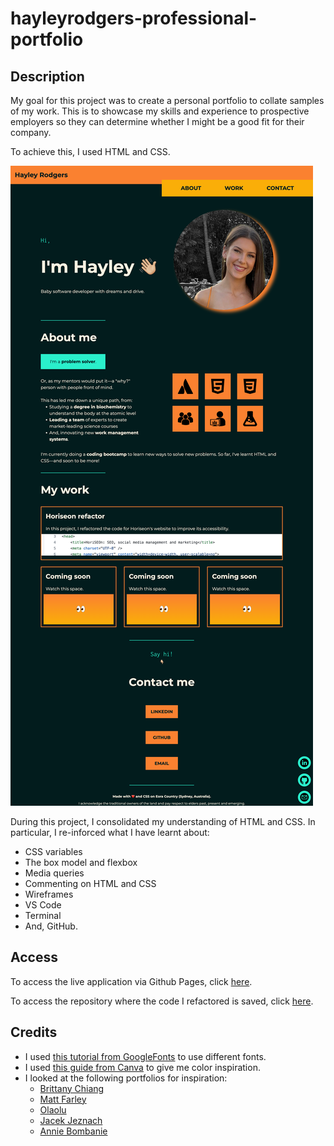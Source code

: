 # hayleyrodgers-professional-portfolio

## Description

My goal for this project was to create a personal portfolio to collate samples of my work. This is to showcase my skills and experience to prospective employers so they can determine whether I might be a good fit for their company.

To achieve this, I used HTML and CSS.

![Screenshot of application in Google Chrome browser.](./assets/images/screenshot-of-application.png)

During this project, I consolidated my understanding of HTML and CSS. In particular, I re-inforced what I have learnt about:
- CSS variables
- The box model and flexbox
- Media queries
- Commenting on HTML and CSS
- Wireframes
- VS Code
- Terminal
- And, GitHub.

## Access

To access the live application via Github Pages, click [here](https://hayleyarodgers.github.io/hayleyrodgers-professional-portfolio/). 

To access the repository where the code I refactored is saved, click [here](https://github.com/hayleyarodgers/hayleyrodgers-professional-portfolio).

## Credits

- I used [this tutorial from GoogleFonts](https://developers.google.com/fonts/docs/getting_started) to use different fonts.
- I used [this guide from Canva](https://www.canva.com/learn/100-color-combinations/) to give me color inspiration.
- I looked at the following portfolios for inspiration:
  - [Brittany Chiang](https://brittanychiang.com/)
  - [Matt Farley](https://mattfarley.ca/)
  - [Olaolu](https://olaolu.dev/)
  - [Jacek Jeznach](https://jacekjeznach.com/)
  - [Annie Bombanie](https://anniebombanie.com/)